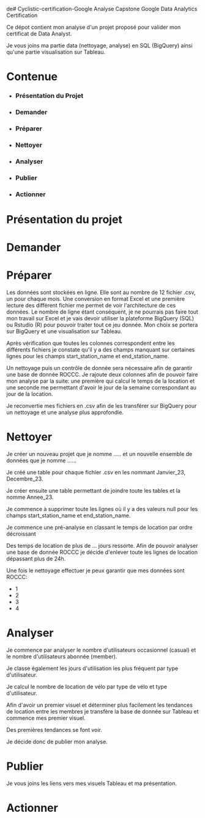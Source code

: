 de# Cyclistic-certification-Google
Analyse Capstone Google Data Analytics Certification

Ce dépot contient mon analyse d'un projet proposé pour valider mon certificat de Data Analyst.

Je vous joins ma partie data (nettoyage, analyse) en SQL (BigQuery) ainsi qu'une partie visualisation sur Tableau.

# Contenue
* ### Présentation du Projet
* ### Demander
* ### Préparer
* ### Nettoyer
* ### Analyser
* ### Publier
* ### Actionner


# Présentation du projet


# Demander


# Préparer

Les données sont stockées en ligne. Elle sont au nombre de 12 fichier .csv, un pour chaque mois. Une conversion en format Excel et une première lecture des différent fichier me permet de voir l'architecture de ces données. Le nombre de ligne étant conséquent, je ne pourrais pas faire tout mon travail sur Excel et je vais devoir utiliser la plateforme BigQuery (SQL) ou Rstudio (R) pour pouvoir traiter tout ce jeu donnée. Mon choix se portera sur BigQuery et une visualisation sur Tableau.

Après vérification que toutes les colonnes correspondent entre les différents fichiers je constate qu'il y a des champs manquant sur certaines lignes pour les champs start_station_name et end_station_name. 

Un nettoyage puis un contrôle de donnée sera nécessaire afin de garantir une base de donnée ROCCC. Je rajoute deux colonnes afin de pouvoir faire mon analyse par la suite: une première qui calcul le temps de la location et une seconde me permettant d'avoir le jour de la semaine correspondant au jour de la location.

Je reconvertie mes fichiers en .csv afin de les transférer sur BigQuery pour un nettoyage et une analyse plus approfondie. 

# Nettoyer

Je créer un nouveau projet que je nomme ..... et un nouvelle ensemble de données que je nomme ......

 Je créé une table pour chaque fichier .csv en les nommant Janvier_23, Decembre_23. 

Je créer ensuite une table permettant de joindre toute les tables et la nomme Annee_23.

Je commence à supprimer toute les lignes où il y a des valeurs null pour les champs start_station_name et end_station_name. 


Je commence une pré-analyse en classant le temps de location par ordre décroissant


Des temps de location de plus de ... jours ressorte. Afin de pouvoir analyser une base de donnée ROCCC je décide d'enlever toute les lignes de location dépassant plus de 24h.


Une fois le nettoyage effectuer je peux garantir que mes données sont ROCCC:
* 1
* 2
* 3
* 4

# Analyser

Je commence par analyser le nombre d'utilisateurs occasionnel (casual) et le nombre d'utilisateurs abonnée (member). 

Je classe également les jours d'utilisation les plus fréquent par type d'utilisateur.

Je calcul le nombre de location de vélo par type de vélo et type d'utilisateur.

Afin d'avoir un premier visuel et déterminer plus facilement les tendances de location entre les membres je transfère la base de donnée sur Tableau et commence mes premier visuel.

Des premières tendances se font voir.



Je décide donc de publier mon analyse.

# Publier

Je vous joins les liens vers mes visuels Tableau et ma présentation.



# Actionner
